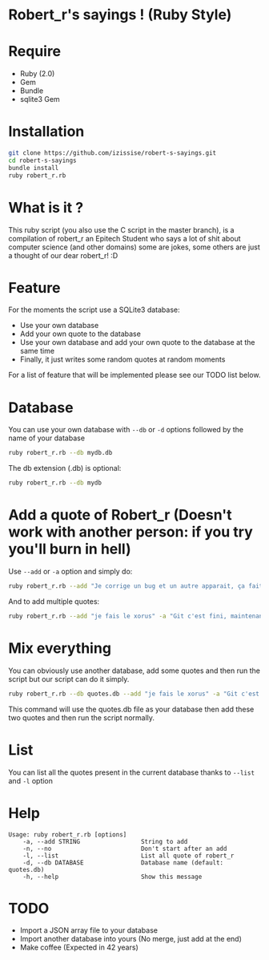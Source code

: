 Robert_r's sayings ! (Ruby Style)
==========

Require
======
* Ruby (2.0)
* Gem
* Bundle
* sqlite3 Gem

Installation
=====
```sh
git clone https://github.com/izissise/robert-s-sayings.git
cd robert-s-sayings
bundle install
ruby robert_r.rb
```

What is it ?
=====

This ruby script (you also use the C script in the master branch), is a compilation of robert_r an Epitech Student who says a lot of shit about computer science (and other domains) some are jokes, some others are just a thought of our dear robert_r! :D

Feature
=====
For the moments the script use a SQLite3 database:

* Use your own database
* Add your own quote to the database
* Use your own database and add your own quote to the database at the same time
* Finally, it just writes some random quotes at random moments

For a list of feature that will be implemented please see our TODO list below.

Database
=====
You can use your own database with `--db` or `-d` options followed by the name of your database
```sh
ruby robert_r.rb --db mydb.db
```
The db extension (.db) is optional:
```sh
ruby robert_r.rb --db mydb
```

Add a quote of Robert_r (Doesn't work with another person: if you try you'll burn in hell)
=====
Use `--add` or `-a` option and simply do:
```sh
ruby robert_r.rb --add "Je corrige un bug et un autre apparait, ça fait une cascade de bug !"
```
And to add multiple quotes:
```sh
ruby robert_r.rb --add "je fais le xorus" -a "Git c'est fini, maintenant c'est l'afs ou rien"
```

Mix everything
=====
You can obviously use another database, add some quotes and then run the script but our script can do it simply.

```sh
ruby robert_r.rb --db quotes.db --add "je fais le xorus" -a "Git c'est fini, maintenant c'est l'afs ou rien"
```
This command will use the quotes.db file as your database then add these two quotes and then run the script normally.

List
=====
You can list all the quotes present in the current database thanks to `--list` and `-l` option

Help
=====
```
Usage: ruby robert_r.rb [options]
    -a, --add STRING                 String to add
    -n, --no                         Don't start after an add
    -l, --list                       List all quote of robert_r
    -d, --db DATABASE                Database name (default: quotes.db)
    -h, --help                       Show this message
```

TODO
=====
* Import a JSON array file to your database
* Import another database into yours (No merge, just add at the end)
* Make coffee (Expected in 42 years)